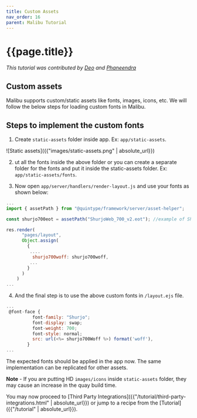 ```yaml
---
title: Custom Assets
nav_order: 16
parent: Malibu Tutorial
---
```


# {{page.title}}

*This tutorial was contributed by [Deo](https://www.linkedin.com/in/deo-kumar) and [Phaneendra](https://www.linkedin.com/in/venkata-phaneendra-andukuri)*

## Custom assets
 Malibu supports custom/static assets like fonts, images, icons, etc. We will follow the below steps for loading custom fonts in Malibu.

## Steps to implement the custom fonts

1. Create `static-assets` folder inside app. Ex: `app/static-assets`.

![Static assets]({{"images/static-assets.png" | absolute_url}})

2. ut all the fonts inside the above folder or you can create a separate folder for the fonts and put it inside the static-assets folder. Ex: `app/static-assets/fonts`.

3. Now open `app/server/handlers/render-layout.js` and use your fonts as shown below:

```javascript
...
import { assetPath } from "@quintype/framework/server/asset-helper";

const shurjo700eot = assetPath("ShurjoWeb_700_v2.eot"); //example of ShurjoWeb_700_v2 fonts

res.render(
      "pages/layout",
      Object.assign(
        {
         ....
          shurjo700woff: shurjo700woff,
         ...
        }
      )
    )
...
```
4. And the final step is to use the above custom fonts in `/layout.ejs` file.

```javascript
...
 @font-face {
          font-family: "Shurjo";
          font-display: swap;
          font-weight: 700; 
          font-style: normal;
          src: url(<%= shurjo700Woff %>) format('woff'),
        }
...
```
The expected fonts should be applied in the app now. The same implementation can be replicated for other assets.

**Note** - If you are putting HD `images/icons` inside `static-assets` folder, they may cause an increase in the quay build time.

You may now proceed to [Third Party Integrations]({{"/tutorial/third-party-integrations.html" | absolute_url}}) or jump to a recipe from the [Tutorial]({{"/tutorial" | absolute_url}}).
